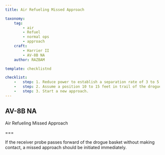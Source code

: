 ```yaml
---
title: Air Refueling Missed Approach 

taxonomy:
    tag:
        - air
        - Refuel
        - normal ops
        - approach
    craft:
        - Harrier II
        - AV-8B NA
    author: RAZBAM

template: checklistnd

checklist:
    -   step: 1. Reduce power to establish a separation rate of 3 to 5 knots. 
    -   step: 2. Assume a position 10 to 15 feet in trail of the drogue 
    -   step: 3. Start a new approach. 
---
```


## AV-8B NA 
Air Refueling Missed Approach

===

If the receiver probe passes forward of the drogue basket without making contact, a missed approach should be initiated immediately. 


